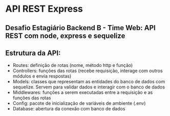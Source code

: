 # API REST Express

## Desafio Estagiário Backend B - Time Web: API REST com node, express e sequelize

## Estrutura da API:
* Routes: definição de rotas (nome, método http e função)
* Controllers: funções das rotas (recebe requisição, interage com outros módulos e envia respostas)
* Models: classes que representam as entidades do banco de dados com sequelize. Servem para validar dados e interagir com o banco de dados
* Middlewares: funções a serem executadas entre a requisição e as funções das rotas
* Config: pacote de inicialização de variáveis de ambiente (.env)
* Database: abertura da conexão com banco de dados